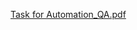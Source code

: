 [Task for Automation_QA.pdf](https://github.com/user-attachments/files/16737574/Task.for.Automation_QA.pdf)
